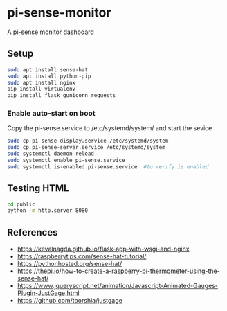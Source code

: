 # pi-sense-monitor
A pi-sense monitor dashboard

## Setup
``` bash
sudo apt install sense-hat
sudo apt install python-pip
sudo apt install nginx
pip install virtualenv
pip install flask gunicorn requests
```

### Enable auto-start on boot
Copy the pi-sense.service to /etc/systemd/system/ and start the sevice
```bash
sudo cp pi-sense-display.service /etc/systemd/system
sudo cp pi-sense-server.service /etc/systemd/system
sudo systemctl daemon-reload
sudo systemctl enable pi-sense.service
sudo systemctl is-enabled pi-sense.service  #to verify is enabled
```

## Testing HTML
```bash
cd public
python -m http.server 8080
```

## References
- https://kevalnagda.github.io/flask-app-with-wsgi-and-nginx
- https://raspberrytips.com/sense-hat-tutorial/
- https://pythonhosted.org/sense-hat/
- https://thepi.io/how-to-create-a-raspberry-pi-thermometer-using-the-sense-hat/
- https://www.jqueryscript.net/animation/Javascript-Animated-Gauges-Plugin-JustGage.html
- https://github.com/toorshia/justgage
